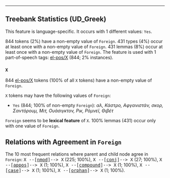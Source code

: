 

--------------------------------------------------------------------------------

## Treebank Statistics (UD_Greek)

This feature is language-specific.
It occurs with 1 different values: `Yes`.

844 tokens (2%) have a non-empty value of `Foreign`.
431 types (4%) occur at least once with a non-empty value of `Foreign`.
431 lemmas (8%) occur at least once with a non-empty value of `Foreign`.
The feature is used with 1 part-of-speech tags: [el-pos/X]() (844; 2% instances).

### `X`

844 [el-pos/X]() tokens (100% of all `X` tokens) have a non-empty value of `Foreign`.

`X` tokens may have the following values of `Foreign`:

* `Yes` (844; 100% of non-empty `Foreign`): <em>αλ, Κάστρο, Αφγανιστάν, σκορ, Σαντόρουμ, Μιτ, Ουάσιγκτον, Ρικ, Ρόμνεϊ, Θιβέτ</em>

`Foreign` seems to be **lexical feature** of `X`. 100% lemmas (431) occur only with one value of `Foreign`.

## Relations with Agreement in `Foreign`

The 10 most frequent relations where parent and child node agree in `Foreign`:
<tt>X --[<a href="../dep/nmod.html">nmod</a>]--> X</tt> (225; 100%),
<tt>X --[<a href="../dep/conj.html">conj</a>]--> X</tt> (27; 100%),
<tt>X --[<a href="../dep/appos.html">appos</a>]--> X</tt> (1; 100%),
<tt>X --[<a href="../dep/compound.html">compound</a>]--> X</tt> (1; 100%),
<tt>X --[<a href="../dep/case.html">case</a>]--> X</tt> (1; 100%),
<tt>X --[<a href="../dep/orphan.html">orphan</a>]--> X</tt> (1; 100%).


